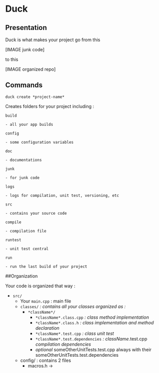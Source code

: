 # Duck

## Presentation

Duck is what makes your project go from this

[IMAGE junk code]

to this

[IMAGE organized repo]

## Commands

`duck create *project-name*`

  Creates folders for your project including :

  `build`
  
    - all your app builds
  
  `config`
  
    - some configuration variables
  
  `doc`
  
    - documentations
  
  `junk`
  
    - for junk code
  
  `logs`
  
    - logs for compilation, unit test, versioning, etc
  
  `src`
  
    - contains your source code
  
  `compile`
  
    - compilation file
  
  `runtest`
  
    - unit test central
  
  `run`
  
    - run the last build of your project

##Organization

Your code is organized that way :
- `src/`
  - Your `main.cpp` : main file
  - `classes/` *: contains all your classes organized as :*
    - `*className*/`
      - `*className*.class.cpp` *: class method implementation*
      - `*className*.class.h` *: class implementation and method declaration*
      - `*className*.test.cpp` *: class unit test*
      - `*className*.test.dependencies` *: className*.test.cpp *compilation dependencies*
      - *optional* someOtherUnitTests.test.cpp always with their someOtherUnitTests.test.dependencies
  - config/ : contains 2 files
    - macros.h ->